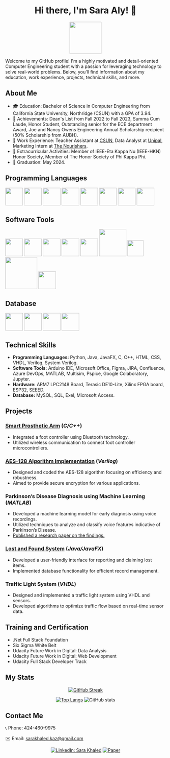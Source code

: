 <div align="center">
  
# Hi there, I'm Sara Aly! 👋
<img src="https://i.giphy.com/media/v1.Y2lkPTc5MGI3NjExcjA5b3VhMDFyNnhxdnI3aHVlZGg1dmY2cmI2YWRra3k2NGhpYzhjbiZlcD12MV9pbnRlcm5hbF9naWZfYnlfaWQmY3Q9Zw/du3J3cXyzhj75IOgvA/giphy.gif" width="100"/>

</div>
  
Welcome to my GitHub profile! I'm a highly motivated and detail-oriented Computer Engineering student with a passion for leveraging technology to solve real-world problems. Below, you'll find information about my education, work experience, projects, technical skills, and more.

## About Me

- 🎓 Education: Bachelor of Science in Computer Engineering from California State University, Northridge (CSUN) with a GPA of 3.94.
- 🌟 Achievements: Dean's List from Fall 2022 to Fall 2023, Summa Cum Laude, Honor Student, Outstanding senior for the ECE department Award, Joe and Nancy Owens Engineering Annual Scholarship recipient (50% Scholarship from AUBH).
- 💼 Work Experience: Teacher Assistant at [CSUN](https://w2.csun.edu/), Data Analyst at [Unipal](https://unipal.me/en-bh/), Marketing Intern at [The Nourishers](https://thenourishers.com/).
- 🏅 Extracurricular Activities: Member of IEEE-Eta Kappa Nu (IEEE-HKN) Honor Society, Member of The Honor Society of Phi Kappa Phi.
- 📅 Graduation: May 2024.

## Programming Languages
<div>
  <img src="https://img.icons8.com/?size=100&id=TpULddJc4gTh&format=png&color=000000" width="55"/> <img src="https://img.icons8.com/?size=100&id=shQTXiDQiQVR&format=png&color=000000" width="55"/> <img src="https://img.icons8.com/?size=100&id=mhwmyz1eu7T5&format=png&color=000000" width="55"/> <img src="https://img.icons8.com/?size=100&id=r5Y16PcDkoWI&format=png&color=0000000" width="55"/> <img src="https://img.icons8.com/?size=100&id=Pd2x9GWu9ovX&format=png&color=000000" width="55"/> <img src="https://img.icons8.com/?size=100&id=l75OEUJkPAk4&format=png&color=000000" width="55"/> <img src="https://img.icons8.com/?size=100&id=v8RpPQUwv0N8&format=png&color=000000" width="55"/> <img src="https://img.icons8.com/?size=100&id=7gdY5qNXaKC0&format=png&color=000000" width="55"/> 
</div>

## Software Tools
<div>
  <img src="https://img.icons8.com/?size=100&id=Of4lZV2lwBQI&format=png&color=000000" width="55"/> <img src="https://img.icons8.com/?size=100&id=vIbsCQXkSp6l&format=png&color=000000" width="55"/> <img src="https://img.icons8.com/?size=100&id=W0YEwBDDfTeu&format=png&color=000000" width="55"/> <img src="https://cdn.icon-icons.com/icons2/2699/PNG/512/atlassian_jira_logo_icon_170511.png" width="55"/> <img src="https://img.icons8.com/?size=100&id=gYRR6rys6REq&format=png&color=000000" width="55"/> <img src="https://logowik.com/content/uploads/images/azure-devops1866.jpg" width="85"/> <img src="https://upload.wikimedia.org/wikipedia/commons/d/de/Multisim_logo.jpg" width="50"/> <img src="https://upload.wikimedia.org/wikipedia/commons/d/d0/Google_Colaboratory_SVG_Logo.svg" width="100"/> <img src="https://img.icons8.com/?size=100&id=J0SgMWzAxqFj&format=png&color=000000" width="55"/> 
</div>

## Database
<div>
  <img src="https://img.icons8.com/?size=100&id=9nLaR5KFGjN0&format=png&color=000000" width="55"/> <img src="https://img.icons8.com/?size=100&id=ywH6EJgZ7sm5&format=png&color=000000" width="55"/> <img src="https://img.icons8.com/?size=100&id=JdOSrU3pawBf&format=png&color=000000" width="55"/> <img src="https://img.icons8.com/?size=100&id=BEMhRoRy403e&format=png&color=000000" width="55"/> 
</div>

## Technical Skills
- **Programming Languages:** Python, Java, JavaFX, C, C++, HTML, CSS, VHDL, Verilog, System Verilog.
- **Software Tools:** Arduino IDE, Microsoft Office, Figma, JIRA, Confluence, Azure DevOps, MATLAB, Multisim, Pspice, Google Colaboratory, Jupyter.
- **Hardware:** ARM7 LPC2148 Board, Terasic DE10-Lite, Xilinx FPGA board, ESP32, SEEED.
- **Database:** MySQL, SQL, Exel, Microsoft Access.

## Projects
### [Smart Prosthetic Arm](https://github.com/sara-kaz/Smart-Prosthesis-7th-Cohort) (*C/C++*)
- Integrated a foot controller using Bluetooth technology.
- Utilized wireless communication to connect foot controller microcontrollers.
### [AES-128 Algorithm Implementation](https://github.com/sara-kaz/AES-128) (*Verilog*)
- Designed and coded the AES-128 algorithm focusing on efficiency and robustness.
- Aimed to provide secure encryption for various applications.
### Parkinson’s Disease Diagnosis using Machine Learning (*MATLAB*)
- Developed a machine learning model for early diagnosis using voice recordings.
- Utilized techniques to analyze and classify voice features indicative of Parkinson’s Disease.
- [Published a research paper on the findings.](https://link.springer.com/chapter/10.1007/978-981-19-7742-8_4)
### [Lost and Found System](https://github.com/sara-kaz/Lost-Found) (*Java/JavaFX*)
- Developed a user-friendly interface for reporting and claiming lost items.
- Implemented database functionality for efficient record management.
### Traffic Light System (*VHDL*)
- Designed and implemented a traffic light system using VHDL and sensors.
- Developed algorithms to optimize traffic flow based on real-time sensor data.
## Training and Certification
- .Net Full Stack Foundation
- Six Sigma White Belt
- Udacity Future Work in Digital: Data Analysis
- Udacity Future Work in Digital: Web Development
- Udacity Full Stack Developer Track

## My Stats 
<div align="center">

  [![GitHub Streak](http://github-readme-streak-stats.herokuapp.com?user=sara-kaz&theme=buefy&card_width=650&hide_border=true)](https://git.io/streak-stats)
 
  [![Top Langs](https://github-readme-stats.vercel.app/api/top-langs/?username=sara-kaz&layout=donut&theme=buefy&card_width=300&card_height=300&hide_border=true)](https://github.com/anuraghazra/github-readme-stats)
  ![GitHub stats](https://github-readme-stats.vercel.app/api?username=sara-kaz&show_icons=true&theme=buefy&card_width=300&card_height=300&hide_rank=true&hide_border=true)
  
  
</div>

## Contact Me
📞 Phone: 424-460-9975

✉️ Email: sarakhaled.kaz@gmail.com
<div align="center">
  
  
  [![LinkedIn: Sara Khaled](https://img.icons8.com/?size=55&id=xuvGCOXi8Wyg&format=png&color=000000)](https://www.linkedin.com/in/sara-khaled-9a3a741ab/)
[![Paper](https://img.icons8.com/?size=55&id=x2npT763PzXe&format=png&color=000000)](https://link.springer.com/chapter/10.1007/978-981-19-7742-8_4)

</div>

<!--
**sara-kaz/sara-kaz** is a ✨ _special_ ✨ repository because its `README.md` (this file) appears on your GitHub profile.

Here are some ideas to get you started:

- 🔭 I’m currently working on ...
- 🌱 I’m currently learning ...
- 👯 I’m looking to collaborate on ...
- 🤔 I’m looking for help with ...
- 💬 Ask me about ...
- 📫 How to reach me: ...
- 😄 Pronouns: ...
- ⚡ Fun fact: ...
-->
